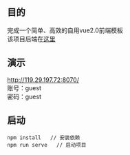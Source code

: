 
## 目的
完成一个简单、高效的自用vue2.0前端模板\
该项目后端在[这里](https://github.com/yuxin111/java-project)

## 演示
http://119.29.197.72:8070/ \
账号：guest\
密码：guest

## 启动
```
npm install   // 安装依赖 
npm run serve   // 启动项目
```
